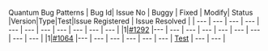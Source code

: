 Quantum Bug Patterns
| Bug Id| Issue No | Buggy | Fixed | Modify| Status |Version|Type|Test|Issue Registered | Issue Resolved |
| --- | --- | --- | --- | --- | --- | --- | --- | --- | --- | --- |
|1|[#1292](https://github.com/Qiskit/qiskit-aqua/issues/1292) |--- | --- | --- | --- | --- | --- | --- | --- | --- |
|1|[#1064](https://github.com/Qiskit/qiskit-aqua/issues/1064) |--- | --- | --- | --- | --- | --- | [Test](https://github.com/Qiskit/qiskit-aqua/issues/1064) | --- | --- |
